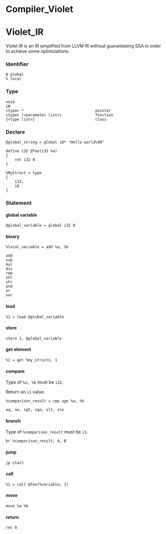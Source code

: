 # Compiler_Violet


# Violet_IR

Violet IR is an IR simplified from LLVM IR without guaranteeing SSA in order to achieve some optimizations.

### Identifier
```
@ global
% local
```

### Type
```
void                                    
iN                                      
<type> *                                pointer
<type> (<parameter list>)               function
{<type list>}                           class
```


### Declare
```
@global_string = global i8* "Hello world\00"

define i32 @foo(i32 %a) 
{
	ret i32 0
}

%MyStruct = type 
{
	i32,
	i8
}
```

### Statement

#### global variable

`@global_variable = global i32 0`

#### binary
`%local_variable = add %a, %b`
```
add
sub
mul
div
rem
shl
shr
and
or
xor      
```

#### load

`%1 = load @global_variable`

#### store

`store 1, @global_variable`

#### get element
`%1 = get %my_structs, 1`

#### compare
Type of `%a, %b` must be `i32`.

Return an `i1` value.

`%comparison_result = cmp uge %a, %b`

`eq, ne, sgt, sge, slt, sle` 

#### branch
Type of `%comparison_result` must be `i1`.

`br %comparison_result, A, B`

#### jump

`jp start`

#### call

`%1 = call @foo(%variable, 1)`

#### move

`move %a %b`

#### return
`ret 0`
